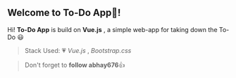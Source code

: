 ## Welcome to To-Do App:page_facing_up:!

Hi! **To-Do App** is build on **Vue.js** , a simple web-app for taking down the To-Do :smiley:

> Stack Used: :heartpulse:
 *Vue.js* , *Bootstrap.css*

> Don't forget to **follow abhay676**:+1:
